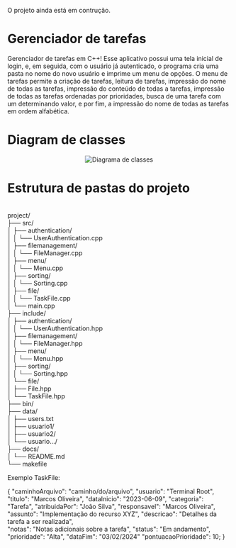 O projeto ainda está em contrução.

# Gerenciador de tarefas
Gerenciador de tarefas em C++! Esse aplicativo possui uma tela inicial de login, e, em seguida, com o usuário já autenticado, o programa cria uma pasta no nome do novo usuário e imprime um menu de opções. O menu de tarefas permite a criação de tarefas, leitura de tarefas, impressão do nome de todas as tarefas, impressão do conteúdo de todas a tarefas, impressão de todas as tarefas ordenadas por prioridades, busca de uma tarefa com um determinando valor, e por fim, a impressão do nome de todas as tarefas em ordem alfabética.

<!---Adicionar fotos dos menus aqui ---->

# Diagram de classes
<p align="center">
<img src="/docs/classes.jpeg" alt="Diagrama de classes">
</p>

# Estrutura de pastas do projeto

<br>
project/ <br>
├── src/ <br>
│   ├── authentication/ <br>
│   │   └── UserAuthentication.cpp <br>
│   ├── filemanagement/ <br>
│   │   └──  FileManager.cpp <br>
│   ├── menu/ <br>
│   │   └── Menu.cpp <br>
│   ├── sorting/ <br>
│   │   └── Sorting.cpp <br>
│   ├── file/ <br>
│   │   └── TaskFile.cpp <br>
│   └── main.cpp <br>
├── include/ <br>
│   ├── authentication/ <br>
│   │   └── UserAuthentication.hpp <br>
│   ├── filemanagement/ <br>
│   │   └── FileManager.hpp <br>
│   ├── menu/ <br>
│   │   └── Menu.hpp <br>
│   ├── sorting/ <br>
│   │   └── Sorting.hpp <br>
│   └── file/ <br>
│       ├── File.hpp <br>
│       └── TaskFile.hpp <br>
├── bin/ <br>
├── data/ <br>
│   ├── users.txt <br>
│   ├── usuario1/ <br>
│   ├── usuario2/ <br>
│   └── usuario.../ <br>
├── docs/ <br>
│   └── README.md <br>
└── makefile


Exemplo TaskFile:

{
  "caminhoArquivo": "caminho/do/arquivo",
  "usuario": "Terminal Root",
  "titulo": "Marcos Oliveira",
  "dataInicio": "2023-06-09",
  "categoria": "Tarefa",
  "atribuidaPor": "João Silva",
  "responsavel": "Marcos Oliveira",
  "assunto": "Implementação do recurso XYZ",
  "descricao": "Detalhes da tarefa a ser realizada",\
  "notas": "Notas adicionais sobre a tarefa",
  "status": "Em andamento",
  "prioridade": "Alta",
  "dataFim": "03/02/2024"
  "pontuacaoPrioridade": 10; 
}
